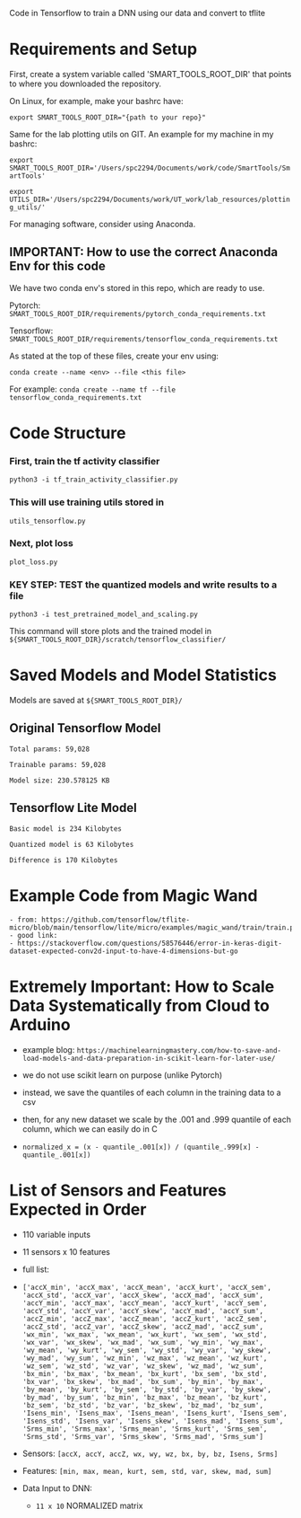 Code in Tensorflow to train a DNN using our data and convert to tflite

# Requirements and Setup

First, create a system variable called 'SMART_TOOLS_ROOT_DIR' that points to where
you downloaded the repository.

On Linux, for example, make your bashrc have:

`export SMART_TOOLS_ROOT_DIR="{path to your repo}"`

Same for the lab plotting utils on GIT. An example for my machine in my bashrc:

`export SMART_TOOLS_ROOT_DIR='/Users/spc2294/Documents/work/code/SmartTools/SmartTools'`

`export UTILS_DIR='/Users/spc2294/Documents/work/UT_work/lab_resources/plotting_utils/'`

For managing software, consider using Anaconda.

## IMPORTANT: How to use the correct Anaconda Env for this code

We have two conda env's stored in this repo, which are ready to use. 

Pytorch: `SMART_TOOLS_ROOT_DIR/requirements/pytorch_conda_requirements.txt`

Tensorflow: `SMART_TOOLS_ROOT_DIR/requirements/tensorflow_conda_requirements.txt`

As stated at the top of these files, create your env using:

`conda create --name <env> --file <this file>`

For example:
`conda create --name tf --file tensorflow_conda_requirements.txt`

# Code Structure

### First, train the tf activity classifier
`python3 -i tf_train_activity_classifier.py`

### This will use training utils stored in
`utils_tensorflow.py`

### Next, plot loss
`plot_loss.py`

### KEY STEP: TEST the quantized models and write results to a file
`python3 -i test_pretrained_model_and_scaling.py`

This command will store plots and the trained model in `${SMART_TOOLS_ROOT_DIR}/scratch/tensorflow_classifier/`

# Saved Models and Model Statistics

Models are saved at `${SMART_TOOLS_ROOT_DIR}/`

## Original Tensorflow Model

    Total params: 59,028

    Trainable params: 59,028

    Model size: 230.578125 KB


## Tensorflow Lite Model
	
    Basic model is 234 Kilobytes

    Quantized model is 63 Kilobytes

    Difference is 170 Kilobytes

# Example Code from Magic Wand

    - from: https://github.com/tensorflow/tflite-micro/blob/main/tensorflow/lite/micro/examples/magic_wand/train/train.py
    - good link:
    - https://stackoverflow.com/questions/58576446/error-in-keras-digit-dataset-expected-conv2d-input-to-have-4-dimensions-but-go

# Extremely Important: How to Scale Data Systematically from Cloud to Arduino

- example blog: `https://machinelearningmastery.com/how-to-save-and-load-models-and-data-preparation-in-scikit-learn-for-later-use/`

- we do not use scikit learn on purpose (unlike Pytorch)
- instead, we save the quantiles of each column in the training data to a csv
- then, for any new dataset we scale by the .001 and .999 quantile of each column, which we can easily do in C

- `normalized_x = (x - quantile_.001[x]) / (quantile_.999[x] - quantile_.001[x])`

# List of Sensors and Features Expected in Order
- 110 variable inputs
- 11 sensors x 10 features
- full list: 

-  `['accX_min', 'accX_max', 'accX_mean', 'accX_kurt', 'accX_sem', 'accX_std', 'accX_var', 'accX_skew', 'accX_mad', 'accX_sum', 'accY_min', 'accY_max', 'accY_mean', 'accY_kurt', 'accY_sem', 'accY_std', 'accY_var', 'accY_skew', 'accY_mad', 'accY_sum', 'accZ_min', 'accZ_max', 'accZ_mean', 'accZ_kurt', 'accZ_sem', 'accZ_std', 'accZ_var', 'accZ_skew', 'accZ_mad', 'accZ_sum', 'wx_min', 'wx_max', 'wx_mean', 'wx_kurt', 'wx_sem', 'wx_std', 'wx_var', 'wx_skew', 'wx_mad', 'wx_sum', 'wy_min',
    'wy_max', 'wy_mean', 'wy_kurt', 'wy_sem', 'wy_std', 'wy_var', 'wy_skew', 'wy_mad', 'wy_sum', 'wz_min', 'wz_max', 'wz_mean', 'wz_kurt', 'wz_sem', 'wz_std', 'wz_var', 'wz_skew', 'wz_mad', 'wz_sum', 'bx_min', 'bx_max', 'bx_mean', 'bx_kurt', 'bx_sem', 'bx_std', 'bx_var', 'bx_skew', 'bx_mad', 'bx_sum', 'by_min', 'by_max', 'by_mean', 'by_kurt', 'by_sem', 'by_std', 'by_var', 'by_skew', 'by_mad', 'by_sum', 'bz_min', 'bz_max', 'bz_mean', 'bz_kurt', 'bz_sem', 'bz_std', 'bz_var', 'bz_skew', 'bz_mad',
    'bz_sum', 'Isens_min', 'Isens_max', 'Isens_mean', 'Isens_kurt', 'Isens_sem', 'Isens_std', 'Isens_var', 'Isens_skew', 'Isens_mad', 'Isens_sum', 'Srms_min', 'Srms_max', 'Srms_mean', 'Srms_kurt', 'Srms_sem', 'Srms_std', 'Srms_var', 'Srms_skew', 'Srms_mad', 'Srms_sum']`

- Sensors: `[accX, accY, accZ, wx, wy, wz, bx, by, bz, Isens, Srms]`
- Features: `[min, max, mean, kurt, sem, std, var, skew, mad, sum]`
- Data Input to DNN: 
    - `11 x 10` NORMALIZED matrix  
